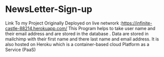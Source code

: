 # NewsLetter-Sign-up
Link To my Project Originally Deployed on live netwrork :https://infinite-castle-88214.herokuapp.com/
This  Program helps to take user name and their email address and are stored in the database . Data are stored in mailchimp with their first name and there last name and email address. It is also hosted on  Heroku which is a  container-based cloud Platform as a Service (PaaS)
